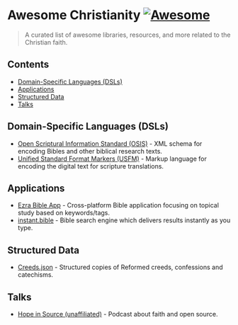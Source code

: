 # Awesome Christianity [![Awesome](https://awesome.re/badge.svg)](https://awesome.re)

> A curated list of awesome libraries, resources, and more related to the Christian faith.

## Contents

- [Domain-Specific Languages (DSLs)](#domain-specific-languages-dsls)
- [Applications](#applications)
- [Structured Data](#structured-data)
- [Talks](#talks)

## Domain-Specific Languages (DSLs)

- [Open Scriptural Information Standard (OSIS)](https://crosswire.org/osis) - XML schema for encoding Bibles and other biblical research texts.
- [Unified Standard Format Markers (USFM)](https://github.com/ubsicap/usfm) - Markup language for encoding the digital text for scripture translations.

## Applications

- [Ezra Bible App](https://github.com/ezra-bible-app/ezra-bible-app) - Cross-platform Bible application focusing on topical study based on keywords/tags.
- [instant.bible](https://github.com/knpwrs/instant.bible) - Bible search engine which delivers results instantly as you type.

## Structured Data

- [Creeds.json](https://github.com/NonlinearFruit/Creeds.json) - Structured copies of Reformed creeds, confessions and catechisms.

## Talks

- [Hope in Source (unaffiliated)](https://hopeinsource.com/) - Podcast about faith and open source.
